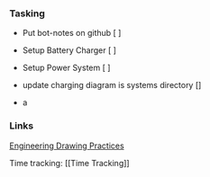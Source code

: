 ### Tasking

- Put bot-notes on github [	 ]
- Setup Battery Charger [ ]
- Setup Power System [ ]
- update charging diagram is systems directory []


- a

### Links
[Engineering Drawing Practices](https://ndiastorage.blob.core.usgovcloudapi.net/ndia/2008/technical/GastonEngineeringDrawings100G.pdf)



Time tracking:
[[Time Tracking]]


